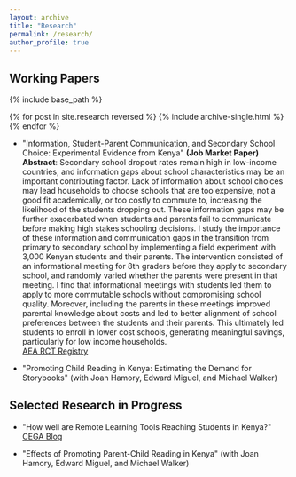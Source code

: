 ```yaml
---
layout: archive
title: "Research"
permalink: /research/
author_profile: true
---
```


## Working Papers
{% include base_path %}

{% for post in site.research reversed %}
  {% include archive-single.html %}
{% endfor %}

* "Information, Student-Parent Communication, and Secondary School Choice: Experimental Evidence from Kenya" **(Job Market Paper)** <br />
**Abstract**: Secondary school dropout rates remain high in low-income countries, and information gaps about school characteristics may be an important contributing factor. Lack of information about school choices may lead households to choose schools that are too expensive, not a good fit academically, or too costly to commute to, increasing the likelihood of the students dropping out. These information gaps may be further exacerbated when students and parents fail to communicate before making high stakes schooling decisions. I study the importance of these information and communication gaps in the transition from primary to secondary school by implementing a field experiment with 3,000 Kenyan students and their parents. The intervention consisted of an informational meeting for 8th graders before they apply to secondary school, and randomly varied whether the parents were present in that meeting. I find that informational meetings with students led them to apply to more commutable schools without compromising school quality. Moreover, including the parents in these meetings improved parental knowledge about costs and led to better alignment of school preferences between the students and their parents. This ultimately led students to enroll in lower cost schools, generating meaningful savings, particularly for low income households. <br />
[AEA RCT Registry](https://www.socialscienceregistry.org/trials/5517)

* "Promoting Child Reading in Kenya: Estimating the Demand for Storybooks" (with Joan Hamory, Edward Miguel, and Michael Walker)

## Selected Research in Progress
* "How well are Remote Learning Tools Reaching Students in Kenya?" [CEGA Blog](https://medium.com/center-for-effective-global-action/how-well-are-remote-learning-tools-reaching-students-in-kenya-d8c8461c7f88)

* "Effects of Promoting Parent-Child Reading in Kenya" (with Joan Hamory, Edward Miguel, and Michael Walker)

